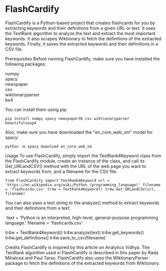# FlashCardify
FlashCardify is a Python-based project that creates flashcards for you by extracting keywords and their definitions from a given URL or text. It uses the TextRank algorithm to analyze the text and extract the most important keywords. It also scrapes Wiktionary to fetch the definitions of the extracted keywords. Finally, it saves the extracted keywords and their definitions in a CSV file.

Prerequisites
Before running FlashCardify, make sure you have installed the following packages:

numpy <br>
spacy <br>
newspaper <br>
csv <br>
wiktionaryparser <br>
bs4 <br>

You can install them using pip:

`pip install numpy spacy newspaper3k csv wiktionaryparser beautifulsoup4`

Also, make sure you have downloaded the "en_core_web_sm" model for spacy:

`python -m spacy download en_core_web_sm`

Usage
To use FlashCardify, simply import the TextRank4Keyword class from the FlashCardify module, create an instance of the class, and call its Get_URLandCSV() method with the URL of the web page you want to extract keywords from, and a filename for the CSV file.

`from FlashCardify import TextRank4Keyword
url = 'https://en.wikipedia.org/wiki/Python_(programming_language)'
filename = 'flashcards.csv'
tr4w = TextRank4Keyword()
tr4w.Get_URLandCSV(url, filename)`

You can also pass a text string to the analyze() method to extract keywords and their definitions from a text:

`text = 'Python is an interpreted, high-level, general-purpose programming language.'
filename = 'flashcards.csv'

tr4w = TextRank4Keyword()
tr4w.analyze(text)
tr4w.get_keywords()
tr4w.get_definitions()
tr4w.save_to_csv(filename)`

Credits
FlashCardify is inspired by this article on Analytics Vidhya. The TextRank algorithm used in FlashCardify is described in this paper by Rada Mihalcea and Paul Tarau. FlashCardify also uses the WiktionaryParser package to fetch the definitions of the extracted keywords from Wiktionary.
